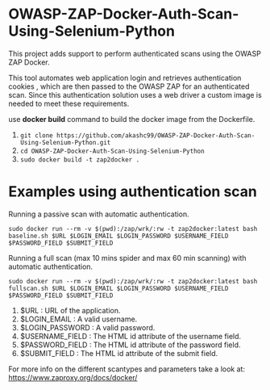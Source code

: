 # OWASP-ZAP-Docker-Auth-Scan-Using-Selenium-Python

This project adds support to perform authenticated scans using the OWASP ZAP Docker.

This tool automates web application login and retrieves authentication cookies , which are then passed to the OWASP ZAP for an authenticated scan. Since this authentication solution uses a web driver a custom image is needed to meet these requirements.
 
use **docker build** command to build the docker image from the Dockerfile.

1. ``git clone https://github.com/akashc99/OWASP-ZAP-Docker-Auth-Scan-Using-Selenium-Python.git``
2. ``cd OWASP-ZAP-Docker-Auth-Scan-Using-Selenium-Python``
3. ``sudo docker build -t zap2docker .``

# Examples using authentication scan

Running a passive scan with automatic authentication.

`` sudo docker run --rm -v $(pwd):/zap/wrk/:rw -t zap2docker:latest bash baseline.sh $URL $LOGIN_EMAIL $LOGIN_PASSWORD $USERNAME_FIELD $PASSWORD_FIELD $SUBMIT_FIELD ``

Running a full scan (max 10 mins spider and max 60 min scanning) with automatic authentication.

`` sudo docker run --rm -v $(pwd):/zap/wrk/:rw -t zap2docker:latest bash fullscan.sh $URL $LOGIN_EMAIL $LOGIN_PASSWORD $USERNAME_FIELD $PASSWORD_FIELD $SUBMIT_FIELD ``

1. $URL : URL of the application.
2. $LOGIN_EMAIL : A valid username.
3. $LOGIN_PASSWORD : A valid password.
4. $USERNAME_FIELD : The HTML id attribute of the username field.
5. $PASSWORD_FIELD : The HTML id attribute of the password field.
6. $SUBMIT_FIELD : The HTML id attribute of the submit field.


For more info on the different scantypes and parameters take a look at: https://www.zaproxy.org/docs/docker/

